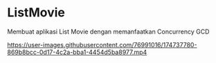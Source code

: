 # ListMovie
Membuat aplikasi List Movie dengan memanfaatkan Concurrency GCD

https://user-images.githubusercontent.com/76991016/174737780-869b8bcc-0d17-4c2a-bba1-4454d5ba8977.mp4

